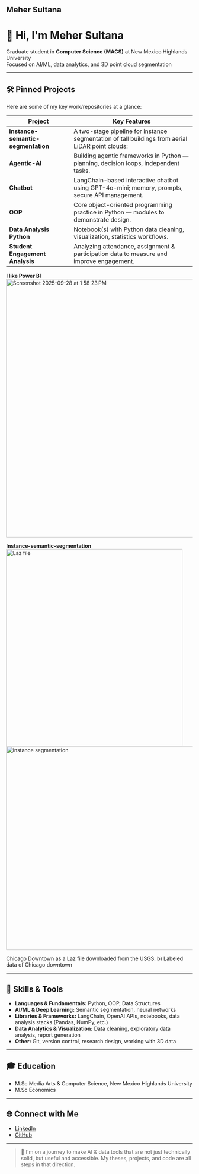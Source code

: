 ## Meher Sultana

# 👋 Hi, I'm Meher Sultana

Graduate student in **Computer Science (MACS)** at New Mexico Highlands University  
Focused on AI/ML, data analytics, and 3D point cloud segmentation

---

## 🛠️ Pinned Projects

Here are some of my key work/repositories at a glance:

| Project | Key Features |
|---|---|
| **Instance-semantic-segmentation** | A two-stage pipeline for instance segmentation of tall buildings from aerial LiDAR point clouds: |
| **Agentic-AI** | Building agentic frameworks in Python — planning, decision loops, independent tasks. |
| **Chatbot** | LangChain-based interactive chatbot using GPT-4o-mini; memory, prompts, secure API management. |
| **OOP** | Core object-oriented programming practice in Python — modules to demonstrate design. |
| **Data Analysis Python** | Notebook(s) with Python data cleaning, visualization, statistics workflows. |
| **Student Engagement Analysis** | Analyzing attendance, assignment & participation data to measure and improve engagement. |

**I like Power BI** 
<img width="1333" height="696" alt="Screenshot 2025-09-28 at 1 58 23 PM" src="https://github.com/user-attachments/assets/ad18ba13-95a3-4633-aa10-ded98018128d" />

**Instance-semantic-segmentation** 
<img width="476" height="531" alt="Laz file" src="https://github.com/user-attachments/assets/c42c824f-6602-4b00-bfb8-1924d01d2df7" />
<img width="704" height="549" alt="instance segmentation " src="https://github.com/user-attachments/assets/e80a8d51-573e-4342-9529-ed0f16db85fe" />

Chicago Downtown as a Laz file downloaded from the USGS. b) Labeled data of Chicago downtown







---

## 🧠 Skills & Tools

- **Languages & Fundamentals:** Python, OOP, Data Structures  
- **AI/ML & Deep Learning:** Semantic segmentation, neural networks
- **Libraries & Frameworks:** LangChain, OpenAI APIs, notebooks, data analysis stacks (Pandas, NumPy, etc.)  
- **Data Analytics & Visualization:** Data cleaning, exploratory data analysis, report generation  
- **Other:** Git, version control, research design, working with 3D data

---

## 🎓 Education

- M.Sc Media Arts & Computer Science, New Mexico Highlands University  
- M.Sc Economics 

---

## 🌐 Connect with Me

- [LinkedIn](https://www.linkedin.com/in/meher-s-r46)  
- [GitHub](https://github.com/MeherSultana)  


---

> 🚀 I'm on a journey to make AI & data tools that are not just technically solid, but useful and accessible. My theses, projects, and code are all steps in that direction.

